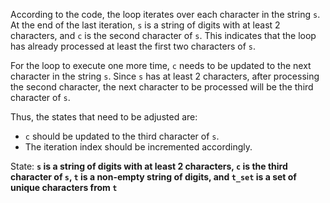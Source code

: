According to the code, the loop iterates over each character in the string `s`. At the end of the last iteration, `s` is a string of digits with at least 2 characters, and `c` is the second character of `s`. This indicates that the loop has already processed at least the first two characters of `s`.

For the loop to execute one more time, `c` needs to be updated to the next character in the string `s`. Since `s` has at least 2 characters, after processing the second character, the next character to be processed will be the third character of `s`.

Thus, the states that need to be adjusted are:
- `c` should be updated to the third character of `s`.
- The iteration index should be incremented accordingly.

State: **`s` is a string of digits with at least 2 characters, `c` is the third character of `s`, `t` is a non-empty string of digits, and `t_set` is a set of unique characters from `t`**